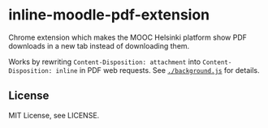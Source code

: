 # inline-moodle-pdf-extension

Chrome extension which makes the MOOC Helsinki platform show PDF downloads in a new tab instead of downloading them.

Works by rewriting `Content-Disposition: attachment` into `Content-Disposition: inline` in PDF web requests. See [`./background.js`](https://github.com/cxcorp/inline-mooc-pdf-extension/blob/master/background.js) for details.

## License

MIT License, see LICENSE.
